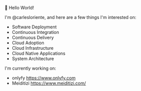 👋 Hello World!

I'm @carlesloriente, and here are a few things I'm interested on:

- Software Deployment
- Continuous Integration
- Continuous Delivery
- Cloud Adoption
- Cloud Infrastructure
- Cloud Native Applications
- System Architecture

I'm currently working on:

- onlyfy https://www.onlyfy.com
- Meiditizi https://www.meiditizi.com/

<!---
carlesloriente/carlesloriente is a ✨ special ✨ repository because its `README.md` (this file) appears on your GitHub profile.
You can click the Preview link to take a look at your changes.
--->
